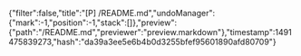 {"filter":false,"title":"[P] /README.md","undoManager":{"mark":-1,"position":-1,"stack":[]},"preview":{"path":"/README.md","previewer":"preview.markdown"},"timestamp":1491475839273,"hash":"da39a3ee5e6b4b0d3255bfef95601890afd80709"}